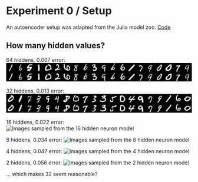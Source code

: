 # Experiment 0 / Setup

An autoencoder setup was adapted from the Julia model zoo. [Code](../autoencoder.jl)

## How many hidden values?

64 hiddens, 0.007 error:
![Images sampled from the 64 hidden neuron model](images/sample_2layer_ae-64_0.007.png)

32 hiddens, 0.013 error:
![Images sampled from the 32 hidden neuron model](images/sample_2layer_ae-32_0.013.png)

16 hiddens, 0.022 error:
![Images sampled from the 16 hidden neuron model](sample_2layer_ae-16_0.022.png)

8 hiddens, 0.034 error:
![Images sampled from the 8 hidden neuron model](sample_2layer_ae-8_0.034.png)

4 hiddens, 0.047 error:
![Images sampled from the 4 hidden neuron model](sample_2layer_ae-4_0.047.png)

2 hiddens, 0.056 error:
![Images sampled from the 2 hidden neuron model](sample_2layer_ae-2_0.056.png)


... which makes 32 seem reasonable?
